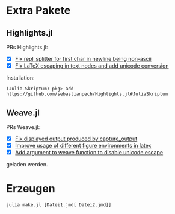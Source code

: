 # Extra Pakete
## Highlights.jl

PRs Highlights.jl:
 
- [x] [Fix repl_splitter for first char in newline being non-ascii](https://github.com/JuliaDocs/Highlights.jl/pull/34)
- [x] [Fix LaTeX escaping in text nodes and add unicode conversion](https://github.com/JuliaDocs/Highlights.jl/pull/30)

Installation:

```
(Julia-Skriptum) pkg> add https://github.com/sebastianpech/Highlights.jl#JuliaSkriptum
```

## Weave.jl

PRs Weave.jl:

- [x] [Fix displayed output produced by capture_output](https://github.com/JunoLab/Weave.jl/pull/239)
- [x] [Improve usage of different figure environments in latex](https://github.com/JunoLab/Weave.jl/pull/241)
- [x] [Add argument to weave function to disable unicode escape](https://github.com/JunoLab/Weave.jl/pull/244)

geladen werden.

# Erzeugen

```
julia make.jl [Datei1.jmd[ Datei2.jmd]]
```
